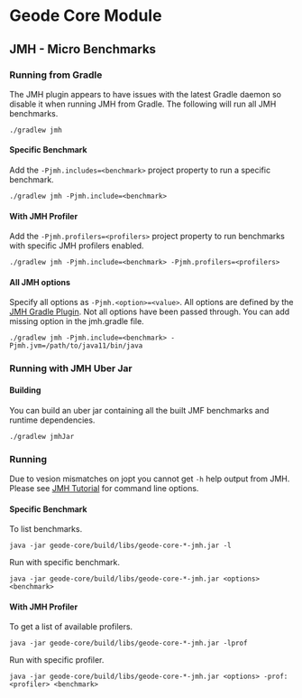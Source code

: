 # Geode Core Module

## JMH - Micro Benchmarks

### Running from Gradle
The JMH plugin appears to have issues with the latest Gradle daemon so disable it when running JMH
from Gradle. The following will run all JMH benchmarks.
```console
./gradlew jmh
```

#### Specific Benchmark
Add the `-Pjmh.includes=<benchmark>` project property to run a specific benchmark.
```console
./gradlew jmh -Pjmh.include=<benchmark>
```

#### With JMH Profiler
Add the `-Pjmh.profilers=<profilers>` project property to run benchmarks with specific JMH profilers enabled.
```console
./gradlew jmh -Pjmh.include=<benchmark> -Pjmh.profilers=<profilers>
```

#### All JMH options
Specify all options as `-Pjmh.<option>=<value>`. All options are defined by the
[JMH Gradle Plugin](https://github.com/melix/jmh-gradle-plugin#configuration-options). Not all
options have been passed through. You can add missing option in the jmh.gradle file.
```console
./gradlew jmh -Pjmh.include=<benchmark> -Pjmh.jvm=/path/to/java11/bin/java
```

### Running with JMH Uber Jar
#### Building
You can build an uber jar containing all the built JMF benchmarks and runtime dependencies.
```console
./gradlew jmhJar
```

### Running
Due to vesion mismatches on jopt you cannot get `-h` help output from JMH. Please see 
[JMH Tutorial](https://github.com/guozheng/jmh-tutorial/blob/master/README.md) for command line
options.

#### Specific Benchmark
To list benchmarks.
```console
java -jar geode-core/build/libs/geode-core-*-jmh.jar -l
```
Run with specific benchmark.
```console
java -jar geode-core/build/libs/geode-core-*-jmh.jar <options> <benchmark>
```

#### With JMH Profiler
To get a list of available profilers.
```console
java -jar geode-core/build/libs/geode-core-*-jmh.jar -lprof
```
Run with specific profiler.
```console
java -jar geode-core/build/libs/geode-core-*-jmh.jar <options> -prof:<profiler> <benchmark>
```

